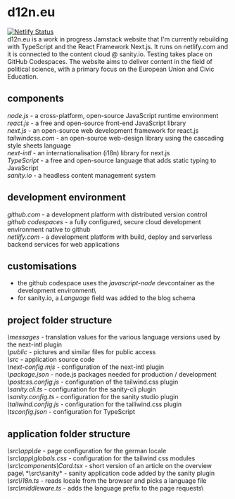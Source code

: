 # d12n.eu
[![Netlify Status](https://api.netlify.com/api/v1/badges/1338164e-0721-4630-a175-64f6404f9016/deploy-status)](https://app.netlify.com/sites/d12n/deploys)\
d12n.eu is a work in progress Jamstack website that I'm currently rebuilding with TypeScript and the React Framework Next.js. It runs on netlify.com and it is connected to the content cloud @ sanity.io. Testing takes place on GitHub Codespaces.
The website aims to deliver content in the field of political science, with a primary focus on the European Union and Civic Education.
## components
*node.js* - a cross-platform, open-source JavaScript runtime environment\
*react.js* - a free and open-source front-end JavaScript library\
*next.js* - an open-source web development framework for react.js\
*tailwindcss.com* - an open-source web-design library using the cascading style sheets language\
*next-intl* - an internationalisation (i18n) library for next.js\
*TypeScript* - a free and open-source language that adds static typing to JavaScript\
*sanity.io* - a headless content management system
## development environment
*github.com* - a development platform with distributed version control\
*github codespaces* - a fully configured, secure cloud development environment native to github\
*netlify.com* - a development platform with build, deploy and serverless backend services for web applications
## customisations
- the github codespace uses the *javascript-node* devcontainer as the development environment\
- for sanity.io, a *Language* field was added to the blog schema
## project folder structure
*\messages* - translation values for the various language versions used by the next-intl plugin\
*\public* - pictures and similar files for public access\
*\src* - application source code\
*\next-config.mjs* - configuration of the next-intl plugin\
*\package.json* - node.js packages needed for production / development\
*\postcss.config.js* - configuration of the tailwind.css plugin\
*\sanity.cli.ts* - configuration for the sanity-cli plugin\
*\sanity.config.ts* - configuration for the sanity studio plugin\
*\tailwind.config.js* - configuration for the tailiwind.css plugin\
*\tsconfig.json* - configuration for TypeScript
## application folder structure
*\src\app\de* - page configuration for the german locale\
*\src\app\globals.css* - configuration for the tailwind css modules\
*\src\components\Card.tsx* - short version of an article on the overview page\ 
*\src\sanity\* - sanity application code added by the sanity plugin\
*\src\i18n.ts* - reads locale from the browser and picks a language file\
*\src\middleware.ts* - adds the language prefix to the page requests\
